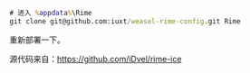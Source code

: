 ```bat
# 进入 %appdata%\Rime
git clone git@github.com:iuxt/weasel-rime-config.git Rime
```

重新部署一下。


源代码来自：<https://github.com/iDvel/rime-ice>
